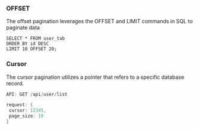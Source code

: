 ### OFFSET 
The offset pagination leverages the OFFSET and LIMIT commands in SQL to paginate data
```roomsql
SELECT * FROM user_tab
ORDER BY id DESC
LIMIT 10 OFFSET 20;
```
### Cursor
The cursor pagination utilizes a pointer that refers to a specific database record.
```java
API: GET /api/user/list

request: {
 cursor: 12345,
 page_size: 10
}
```